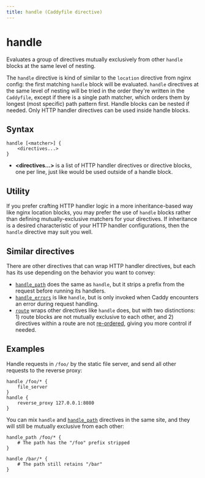```yaml
---
title: handle (Caddyfile directive)
---
```


# handle

Evaluates a group of directives mutually exclusively from other `handle` blocks at the same level of nesting.

The `handle` directive is kind of similar to the `location` directive from nginx config: the first matching `handle` block will be evaluated. `handle` directives at the same level of nesting will be tried in the order they're written in the `Caddyfile`, except if there is a single path matcher, which orders them by longest (most specific) path pattern first. Handle blocks can be nested if needed. Only HTTP handler directives can be used inside handle blocks.

## Syntax

```caddy-d
handle [<matcher>] {
	<directives...>
}
```

- **<directives...>** is a list of HTTP handler directives or directive blocks, one per line, just like would be used outside of a handle block.


## Utility

If you prefer crafting HTTP handler logic in a more inheritance-based way like nginx location blocks, you may prefer the use of `handle` blocks rather than defining mutually-exclusive matchers for your directives. If inheritance is a desired characteristic of your HTTP handler configurations, then the `handle` directive may suit you well.

## Similar directives

There are other directives that can wrap HTTP handler directives, but each has its use depending on the behavior you want to convey:

- [`handle_path`](handle_path) does the same as `handle`, but it strips a prefix from the request before running its handlers.
- [`handle_errors`](handle_errors) is like `handle`, but is only invoked when Caddy encounters an error during request handling.
- [`route`](route) wraps other directives like `handle` does, but with two distinctions: 1) route blocks are not mutually exclusive to each other, and 2) directives within a route are not [re-ordered](/docs/caddyfile/directives#directive-order), giving you more control if needed.

## Examples

Handle requests in `/foo/` by the static file server, and send all other requests to the reverse proxy:

```caddy-d
handle /foo/* {
	file_server
}
handle {
	reverse_proxy 127.0.0.1:8080
}
```

You can mix `handle` and [`handle_path`](handle_path) directives in the same site, and they will still be mutually exclusive from each other:

```caddy-d
handle_path /foo/* {
	# The path has the "/foo" prefix stripped
}

handle /bar/* {
	# The path still retains "/bar"
}
```
